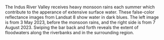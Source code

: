 The Indus River Valley receives heavy monsoon rains each summer which contribute to the apperance of extensive surface water. These false-color reflectance images from Landsat 8 show water in dark blues. The left image is from 3 May 2023, before the monsoon rains, and the right side is from 7 August 2023. Swiping the bar back and forth reveals the extent of floodwaters along the riverbanks and in the surrounding region.